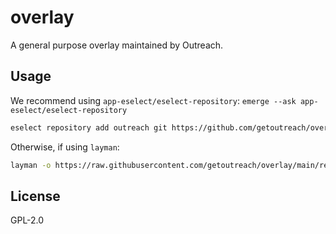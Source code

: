 # overlay

A general purpose overlay maintained by Outreach.

## Usage

We recommend using `app-eselect/eselect-repository`: `emerge --ask app-eselect/eselect-repository`

```bash
eselect repository add outreach git https://github.com/getoutreach/overlay.git
```

Otherwise, if using `layman`:

```bash
layman -o https://raw.githubusercontent.com/getoutreach/overlay/main/repositories.xml -f -a outreach
```

## License

GPL-2.0
